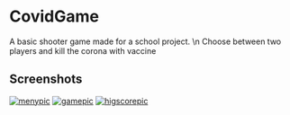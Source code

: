 # CovidGame

A basic shooter game made for a school project. \n
Choose between two players and kill the corona with vaccine


## Screenshots


<a href="https://ibb.co/NNzqm5q"><img src="https://i.ibb.co/ZgCrY5r/menypic.png" alt="menypic" border="0"></a>
<a href="https://ibb.co/gJRfyYJ"><img src="https://i.ibb.co/0rG6q5r/gamepic.png" alt="gamepic" border="0"></a>
<a href="https://ibb.co/DVfJcpc"><img src="https://i.ibb.co/p0j7VyV/higscorepic.png" alt="higscorepic" border="0"></a>
